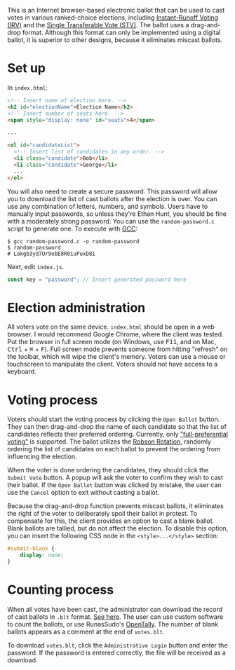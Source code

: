 This is an Internet browser-based electronic ballot that can be used to cast votes in various ranked-choice elections, including [Instant-Runoff Voting (IRV)](https://en.wikipedia.org/wiki/Instant-runoff_voting) and the [Single Transferable Vote (STV)](https://en.wikipedia.org/wiki/Single_transferable_vote). The ballot uses a drag-and-drop format. Although this format can only be implemented using a digital ballot, it is superior to other designs, because it eliminates miscast ballots.

# Set up

In `index.html`:

```html
<!-- Insert name of election here. -->
<h2 id="electionName">Election Name</h2>
<!-- Insert number of seats here. -->
<span style="display: none" id="seats">4</span>

...

<ol id="candidateList">
  <!-- Insert list of candidates in any order. -->
  <li class="candidate">Bob</li>
  <li class="candidate">George</li>
  ...
</ol>
```

You will also need to create a secure password. This password will allow you to download the list of cast ballots after the election is over. You can use any combination of letters, numbers, and symbols. Users have to manually input passwords, so unless they're Ethan Hunt, you should be fine with a moderately strong password. You can use the `random-password.c` script to generate one. To execute with [GCC](https://gcc.gnu.org/):

```shell
$ gcc random-password.c -o random-password
$ random-password
# Lakgb3yd7Ur9obE8R0iuPuxD8i
```

Next, edit `index.js`.

```javascript
const key = "password"; // Insert generated password here
```

# Election administration

All voters vote on the same device. `index.html` should be open in a web browser. I would recommend Google Chrome, where the client was tested. Put the browser in full screen mode (on Windows, use <kbd>F11</kbd>, and on Mac, <kbd>Ctrl</kbd> + <kbd>⌘</kbd> + <kbd>F</kbd>). Full screen mode prevents someone from hitting "refresh" on the toolbar, which will wipe the client's memory. Voters can use a mouse or touchscreen to manipulate the client. Voters should not have access to a keyboard.

# Voting process

Voters should start the voting process by clicking the `Open Ballot` button. They can then drag-and-drop the name of each candidate so that the list of candidates reflects their preferred ordering. Currently, only ["full-preferential voting"](https://en.wikipedia.org/wiki/Optional_preferential_voting) is supported. The ballot utilizes the [Robson Rotation](https://en.wikipedia.org/wiki/Robson_Rotation), randomly ordering the list of candidates on each ballot to prevent the ordering from influencing the election.

When the voter is done ordering the candidates, they should click the `Submit Vote` button. A popup will ask the voter to confirm they wish to cast their ballot. If the `Open Ballot` button was clicked by mistake, the user can use the `Cancel` option to exit without casting a ballot.

Because the drag-and-drop function prevents miscast ballots, it eliminates the right of the voter to deliberately spoil their ballot in protest. To compensate for this, the client provides an option to cast a blank ballot. Blank ballots are tallied, but do not affect the election. To disable this option, you can insert the following CSS node in the `<style>...</style>` section:

```CSS
#submit-blank {
    display: none;
}
```

# Counting process

When all votes have been cast, the administrator can download the record of cast ballots in `.blt` format. [See here](https://yingtongli.me/git/OpenTally/about/docs/blt-fmt.md). The user can use custom software to count the ballots, or use RunasSudo's [OpenTally](https://yingtongli.me/opentally/). The number of blank ballots appears as a comment at the end of `votes.blt`.

To download `votes.blt`, click the `Administrative Login` button and enter the password. If the password is entered correctly, the file will be received as a download.
